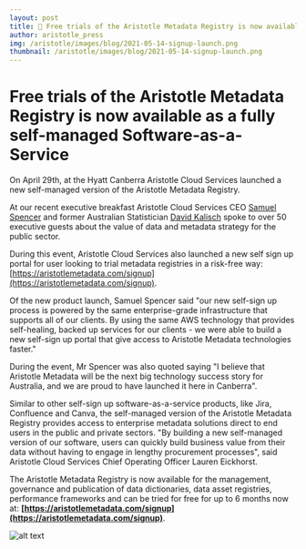 ```yaml
---
layout: post
title: 🚀 Free trials of the Aristotle Metadata Registry is now available as a fully self-managed Software
author: aristotle_press
img: /aristotle/images/blog/2021-05-14-signup-launch.png
thumbnail: /aristotle/images/blog/2021-05-14-signup-launch.png
---
```


# Free trials of the Aristotle Metadata Registry is now available as a fully self-managed Software-as-a-Service

On April 29th, at the Hyatt Canberra Aristotle Cloud Services launched a new self-managed version of the Aristotle Metadata Registry.

At our recent executive breakfast Aristotle Cloud Services CEO [Samuel Spencer](https://www.linkedin.com/in/legostormtroopr/) and former Australian Statistician [David Kalisch](https://www.linkedin.com/in/david-kalisch-faicd-8a31211a4/) spoke to over 50 executive guests about the value of data and metadata strategy for the public sector.

During this event, Aristotle Cloud Services also launched a new self sign up portal for user looking to trial metadata registries in a risk-free way: [https://aristotlemetadata.com/signup](https://aristotlemetadata.com/signup).

Of the new product launch, Samuel Spencer said "our new self-sign up process is powered by the same enterprise-grade infrastructure that supports all of our clients. By using the same AWS technology that provides self-healing, backed up services for our clients - we were able to build a new self-sign up portal that give access to Aristotle Metadata technologies faster."

During the event, Mr Spencer was also quoted saying "I believe that Aristotle Metadata will be the next big technology success story for Australia, and we are proud to have launched it here in Canberra".

Similar to other self-sign up software-as-a-service products, like Jira, Confluence and Canva, the self-managed version of the Aristotle Metadata Registry provides access to enterprise metadata solutions direct to end users in the public and private sectors. "By building a new self-managed version of our software, users can quickly build business value from their data without having to engage in lengthy procurement processes", said Aristotle Cloud Services Chief Operating Officer Lauren Eickhorst.

The Aristotle Metadata Registry is now available for the management, governance and publication of data dictionaries, data asset registries, performance frameworks and can be tried for free for up to 6 months now at: **[https://aristotlemetadata.com/signup](https://aristotlemetadata.com/signup)**.

![alt text](/aristotle/images/blog/2021-05-14-david-kalisch.png "Samuel Spencer and David Kalish")